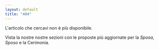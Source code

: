 ```yaml
---
layout: default
title: "404"
---
```


L'articolo che cercavi non è più disponibile.

Vista la nostre nostre sezioni con le proposte più aggiornate per la *Sposa*, *Sposo* e la Cerimonia.